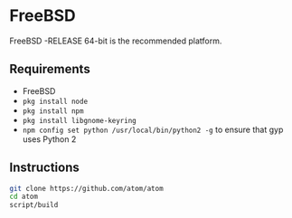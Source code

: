 # FreeBSD

FreeBSD -RELEASE 64-bit is the recommended platform.

## Requirements

* FreeBSD
* `pkg install node`
* `pkg install npm`
* `pkg install libgnome-keyring`
* `npm config set python /usr/local/bin/python2 -g` to ensure that gyp uses Python 2

## Instructions

```sh
git clone https://github.com/atom/atom
cd atom
script/build
```
